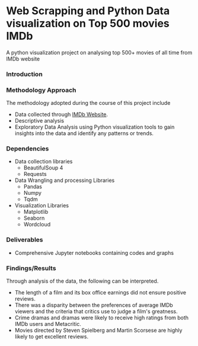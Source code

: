 # Web Scrapping and Python Data visualization on Top 500 movies IMDb
A python visualization project on analysing top 500+ movies of all time from IMDb website

### Introduction ###




### Methodology Approach ###
The methodology adopted during the course of this project include
* Data collected through [IMDb Website](https://www.imdb.com/list/ls062911411/?st_dt=&mode=detail&). 
* Descriptive analysis
* Exploratory Data Analysis using Python visualization tools to gain insights into the data and identify any patterns or trends.
  

### Dependencies ###
* Data collection libraries 
    * BeautifulSoup 4
    * Requests
* Data Wrangling and processing Libraries
    * Pandas
    * Numpy
    * Tqdm
* Visualization Libraries
    * Matplotlib
    * Seaborn
    * Wordcloud


### Deliverables ###
* Comprehensive Jupyter notebooks containing codes and graphs

### Findings/Results ###
Through analysis of the data, the following can be interpreted.
* The length of a film and its box office earnings did not ensure positive reviews.
* There was a disparity between the preferences of average IMDb viewers and the criteria that critics use to judge a film's greatness.
* Crime dramas and dramas were likely to receive high ratings from both IMDb users and Metacritic.
* Movies directed by Steven Spielberg and Martin Scorsese are highly likely to get excellent reviews.
